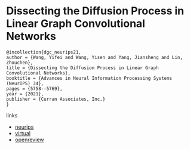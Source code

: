 # Dissecting the Diffusion Process in Linear Graph Convolutional Networks

```
@incollection{dgc_neurips21,
author = {Wang, Yifei and Wang, Yisen and Yang, Jiansheng and Lin, Zhouchen},
title = {Dissecting the Diffusion Process in Linear Graph Convolutional Networks},
booktitle = {Advances in Neural Information Processing Systems (NeurIPS) 34},
pages = {5758--5769},
year = {2021},
publisher = {Curran Associates, Inc.}
}
```

links
- [neurips](https://papers.nips.cc//paper/2021/hash/2d95666e2649fcfc6e3af75e09f5adb9-Abstract.html)
- [virtual](https://neurips.cc/virtual/2021/poster/28456)
- [openreview](https://openreview.net/forum?id=N51zJ7F3mw)
